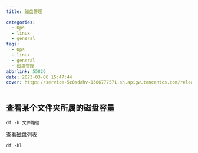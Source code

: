 ```yaml
---
title: 磁盘管理

categories:
  - Ops
  - linux
  - general
tags:
  - Ops
  - linux
  - general
  - 磁盘管理
abbrlink: 55826
date: 2023-03-06 15:47:44
cover: https://service-5z0sdahv-1306777571.sh.apigw.tencentcs.com/release/?uuid=eb2252625bb948fda7d50ac6ab0d425f
---
```


## 查看某个文件夹所属的磁盘容量

```shell
df -h 文件路径
```

查看磁盘列表

```shell
df -hl
```